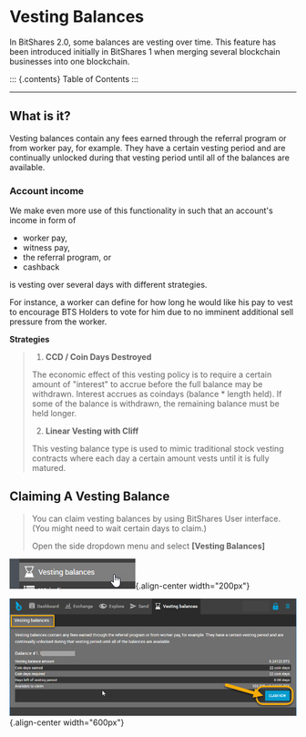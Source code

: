 # Vesting Balances

In BitShares 2.0, some balances are vesting over time. This feature has
been introduced initially in BitShares 1 when merging several blockchain
businesses into one blockchain.

::: {.contents}
Table of Contents
:::

------------------------------------------------------------------------

## What is it?

Vesting balances contain any fees earned through the referral program or
from worker pay, for example. They have a certain vesting period and are
continually unlocked during that vesting period until all of the
balances are available.

### Account income

We make even more use of this functionality in such that an account\'s
income in form of

- worker pay,
- witness pay,
- the referral program, or
- cashback

is vesting over several days with different strategies.

For instance, a worker can define for how long he would like his pay to
vest to encourage BTS Holders to vote for him due to no imminent
additional sell pressure from the worker.

**Strategies**

> 1.  **CCD / Coin Days Destroyed**
>
> The economic effect of this vesting policy is to require a certain
> amount of \"interest\" to accrue before the full balance may be
> withdrawn. Interest accrues as coindays (balance \* length held). If
> some of the balance is withdrawn, the remaining balance must be held
> longer.
>
> 2.  **Linear Vesting with Cliff**
>
> This vesting balance type is used to mimic traditional stock vesting
> contracts where each day a certain amount vests until it is fully
> matured.

## Claiming A Vesting Balance

> You can claim vesting balances by using BitShares User interface. (You
> might need to wait certain days to claim.)
>
> Open the side dropdown menu and select **\[Vesting Balances\]**

![Vesting Balances](vesting2.png){.align-center width="200px"}

![Vesting Balances](vesting1.png){.align-center width="600px"}
